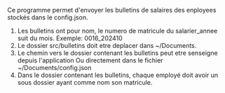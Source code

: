 Ce programme permet d'envoyer les bulletins de salaires des enployees stockés dans le config.json.
1. Les bulletins ont pour nom, le numero de matricule du salarier_annee suit du mois.
    Exemple: 0016_202410
2. Le dossier src/bulletins doit etre deplacer dans ~/Documents.
3. Le chemin vers le dossier contenant les bulletins peut etre senseigne depuis l'application 
   Ou directement dans le fichier ~/Documents/config.json
4. Dans le dossier contenant les bulletins, chaque employé doit avoir 
   un sous dossier ayant comme nom son matricule.